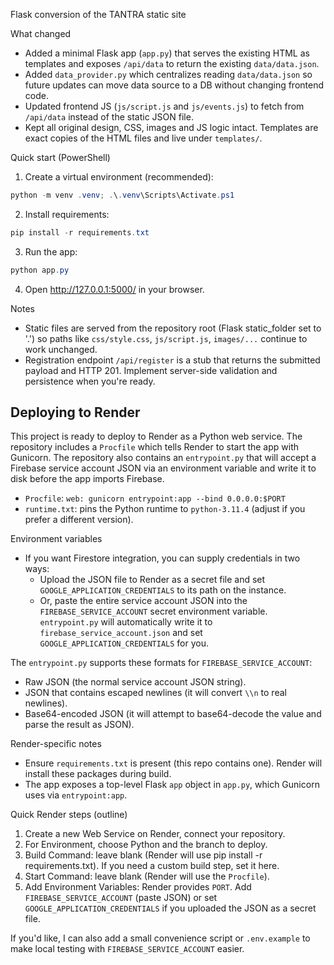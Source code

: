 Flask conversion of the TANTRA static site

What changed
- Added a minimal Flask app (`app.py`) that serves the existing HTML as templates and exposes `/api/data` to return the existing `data/data.json`.
- Added `data_provider.py` which centralizes reading `data/data.json` so future updates can move data source to a DB without changing frontend code.
- Updated frontend JS (`js/script.js` and `js/events.js`) to fetch from `/api/data` instead of the static JSON file.
- Kept all original design, CSS, images and JS logic intact. Templates are exact copies of the HTML files and live under `templates/`.

Quick start (PowerShell)

1. Create a virtual environment (recommended):

```powershell
python -m venv .venv; .\.venv\Scripts\Activate.ps1
```

2. Install requirements:

```powershell
pip install -r requirements.txt
```

3. Run the app:

```powershell
python app.py
```

4. Open http://127.0.0.1:5000/ in your browser.

Notes
- Static files are served from the repository root (Flask static_folder set to '.') so paths like `css/style.css`, `js/script.js`, `images/...` continue to work unchanged.
- Registration endpoint `/api/register` is a stub that returns the submitted payload and HTTP 201. Implement server-side validation and persistence when you're ready.

Deploying to Render
-------------------

This project is ready to deploy to Render as a Python web service. The repository includes a `Procfile` which tells Render to start the app with Gunicorn. The repository also contains an `entrypoint.py` that will accept a Firebase service account JSON via an environment variable and write it to disk before the app imports Firebase.

- `Procfile`: `web: gunicorn entrypoint:app --bind 0.0.0.0:$PORT`
- `runtime.txt`: pins the Python runtime to `python-3.11.4` (adjust if you prefer a different version).

Environment variables
- If you want Firestore integration, you can supply credentials in two ways:
	- Upload the JSON file to Render as a secret file and set `GOOGLE_APPLICATION_CREDENTIALS` to its path on the instance.
	- Or, paste the entire service account JSON into the `FIREBASE_SERVICE_ACCOUNT` secret environment variable. `entrypoint.py` will automatically write it to `firebase_service_account.json` and set `GOOGLE_APPLICATION_CREDENTIALS` for you.

The `entrypoint.py` supports these formats for `FIREBASE_SERVICE_ACCOUNT`:
- Raw JSON (the normal service account JSON string).
- JSON that contains escaped newlines (it will convert `\\n` to real newlines).
- Base64-encoded JSON (it will attempt to base64-decode the value and parse the result as JSON).

Render-specific notes
- Ensure `requirements.txt` is present (this repo contains one). Render will install these packages during build.
- The app exposes a top-level Flask `app` object in `app.py`, which Gunicorn uses via `entrypoint:app`.

Quick Render steps (outline)
1. Create a new Web Service on Render, connect your repository.
2. For Environment, choose Python and the branch to deploy.
3. Build Command: leave blank (Render will use pip install -r requirements.txt). If you need a custom build step, set it here.
4. Start Command: leave blank (Render will use the `Procfile`).
5. Add Environment Variables: Render provides `PORT`. Add `FIREBASE_SERVICE_ACCOUNT` (paste JSON) or set `GOOGLE_APPLICATION_CREDENTIALS` if you uploaded the JSON as a secret file.

If you'd like, I can also add a small convenience script or `.env.example` to make local testing with `FIREBASE_SERVICE_ACCOUNT` easier.
